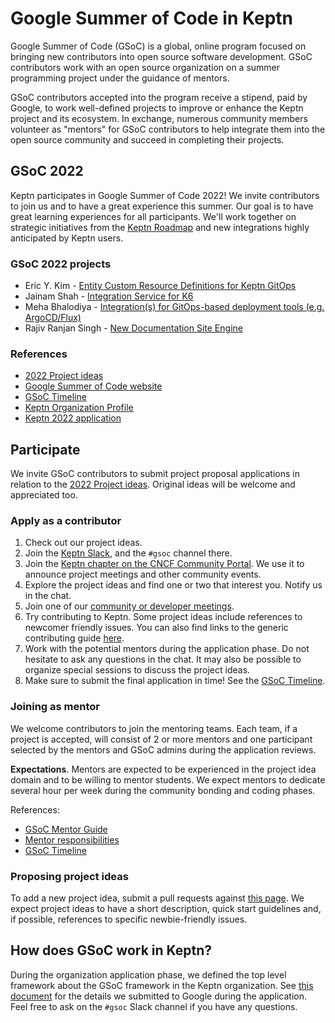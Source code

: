 # Google Summer of Code in Keptn

Google Summer of Code (GSoC) is a global, online program focused on
bringing new contributors into open source software development.
GSoC contributors work with an open source organization on a
summer programming project under the guidance of mentors.

GSoC contributors accepted into the program receive a stipend, paid by Google,
to work well-defined projects to improve or enhance the Keptn project and its ecosystem.
In exchange, numerous community members volunteer as "mentors" for GSoC contributors 
to help integrate them into the open source community and succeed in completing their projects.

## GSoC 2022

Keptn participates in Google Summer of Code 2022!
We invite contributors to join us and to have a great experience this summer.
Our goal is to have great learning experiences for all participants.
We'll work together on strategic initiatives from the [Keptn Roadmap](https://github.com/orgs/keptn/projects/1)
and new integrations highly anticipated by Keptn users.

### GSoC 2022 projects

- Eric Y. Kim - [Entity Custom Resource Definitions for Keptn GitOps](./2022/projects/gitops-entity-CRDs/README.md)
- Jainam Shah - [Integration Service for K6](./2022/projects/k6-integration-service/README.md)
- Meha Bhalodiya - [Integration(s) for GitOps-based deployment tools (e.g. ArgoCD/Flux)](./2022/projects/gitops-deployment-tools-integration/README.md)
- Rajiv Ranjan Singh - [New Documentation Site Engine](./2022/projects/new-docs-site-engine/README.md)

### References

- [2022 Project ideas](./2022/project-ideas.md)
- [Google Summer of Code website](https://summerofcode.withgoogle.com/)
- [GSoC Timeline](https://summerofcode.withgoogle.com/how-it-works#timeline)
- [Keptn Organization Profile](https://summerofcode.withgoogle.com/programs/2022/organizations/keptn)
- [Keptn 2022 application](https://docs.google.com/document/d/1MV7Y-_7vwgWfKwjDUemk_OOhQSt7qrp9RG9LSAQGGSE/edit?usp=sharing)

## Participate

We invite GSoC contributors to submit project proposal applications in relation to the [2022 Project ideas](./2022/project-ideas.md).
Original ideas will be welcome and appreciated too.

### Apply as a contributor

1. Check out our project ideas.
2. Join the [Keptn Slack](https://keptn.sh/community/#slack),
   and the `#gsoc` channel there.
3. Join the [Keptn chapter on the CNCF Community Portal](https://community.cncf.io/keptn-community/).
   We use it to announce project meetings and other community events.
5. Explore the project ideas and find one or two that interest you.
   Notify us in the chat.
5. Join one of our [community or developer meetings](https://keptn.sh/community/meetings/).
6. Try contributing to Keptn. Some project ideas include references to newcomer friendly issues. You can also find links to the generic contributing guide [here](https://keptn.sh/community/contributing/).
7. Work with the potential mentors during the application phase.
   Do not hesitate to ask any questions in the chat.
   It may also be possible to organize special sessions to discuss the project ideas.
8. Make sure to submit the final application in time! See the [GSoC Timeline](https://summerofcode.withgoogle.com/how-it-works#timeline).

### Joining as mentor

We welcome contributors to join the mentoring teams.
Each team, if a project is accepted,
will consist of 2 or more mentors and one participant selected by the mentors 
and GSoC admins during the application reviews.

**Expectations**. Mentors are expected to be experienced in the project idea domain
and to be willing to mentor students.
We expect mentors to dedicate several hour per week during the community bonding and coding phases.

References:

- [GSoC Mentor Guide](https://google.github.io/gsocguides/mentor/)
- [Mentor responsibilities](https://developers.google.com/open-source/gsoc/help/responsibilities#mentor_responsibilities)
- [GSoC Timeline](https://summerofcode.withgoogle.com/how-it-works#timeline)

### Proposing project ideas

To add a new project idea, submit a pull requests against [this page](./2022/project-ideas.md).
We expect project ideas to have a short description,
quick start guidelines and, if possible,
references to specific newbie-friendly issues.

## How does GSoC work in Keptn?

During the organization application phase,
we defined the top level framework about the GSoC framework in the Keptn organization.
See [this document](https://docs.google.com/document/d/1MV7Y-_7vwgWfKwjDUemk_OOhQSt7qrp9RG9LSAQGGSE/edit?usp=sharing) for the details
we submitted to Google during the application.
Feel free to ask on the `#gsoc` Slack channel if you have any questions.
